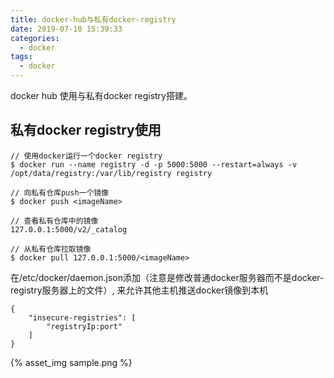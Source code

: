 ```yaml
---
title: docker-hub与私有docker-registry
date: 2019-07-10 15:39:33
categories:
  - docker
tags:
  - docker
---
```

docker hub 使用与私有docker registry搭建。
<!-- more -->
## 私有docker registry使用
```
// 使用docker运行一个docker registry
$ docker run --name registry -d -p 5000:5000 --restart=always -v /opt/data/registry:/var/lib/registry registry

// 向私有仓库push一个镜像
$ docker push <imageName>

// 查看私有仓库中的镜像
127.0.0.1:5000/v2/_catalog

// 从私有仓库拉取镜像
$ docker pull 127.0.0.1:5000/<imageName>
```

在/etc/docker/daemon.json添加（注意是修改普通docker服务器而不是docker-registry服务器上的文件）, 来允许其他主机推送docker镜像到本机
```
{
	"insecure-registries": [
		"registryIp:port"
	]
}
```

{% asset_img sample.png %}
